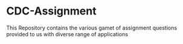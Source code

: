 # CDC-Assignment

This Repository contains the various gamet of assignment questions provided to us with diverse range of applications
